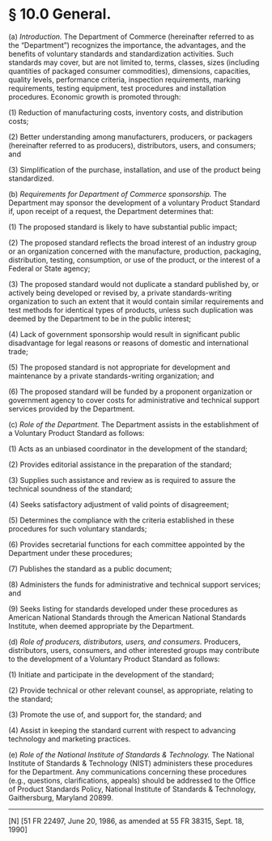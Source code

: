 # § 10.0   General.

(a) *Introduction.* The Department of Commerce (hereinafter referred to as the “Department”) recognizes the importance, the advantages, and the benefits of voluntary standards and standardization activities. Such standards may cover, but are not limited to, terms, classes, sizes (including quantities of packaged consumer commodities), dimensions, capacities, quality levels, performance criteria, inspection requirements, marking requirements, testing equipment, test procedures and installation procedures. Economic growth is promoted through:


(1) Reduction of manufacturing costs, inventory costs, and distribution costs; 


(2) Better understanding among manufacturers, producers, or packagers (hereinafter referred to as producers), distributors, users, and consumers; and 


(3) Simplification of the purchase, installation, and use of the product being standardized.


(b) *Requirements for Department of Commerce sponsorship.* The Department may sponsor the development of a voluntary Product Standard if, upon receipt of a request, the Department determines that:


(1) The proposed standard is likely to have substantial public impact;


(2) The proposed standard reflects the broad interest of an industry group or an organization concerned with the manufacture, production, packaging, distribution, testing, consumption, or use of the product, or the interest of a Federal or State agency; 


(3) The proposed standard would not duplicate a standard published by, or actively being developed or revised by, a private standards-writing organization to such an extent that it would contain similar requirements and test methods for identical types of products, unless such duplication was deemed by the Department to be in the public interest;


(4) Lack of government sponsorship would result in significant public disadvantage for legal reasons or reasons of domestic and international trade;


(5) The proposed standard is not appropriate for development and maintenance by a private standards-writing organization; and


(6) The proposed standard will be funded by a proponent organization or government agency to cover costs for administrative and technical support services provided by the Department.


(c) *Role of the Department.* The Department assists in the establishment of a Voluntary Product Standard as follows: 


(1) Acts as an unbiased coordinator in the development of the standard;


(2) Provides editorial assistance in the preparation of the standard;


(3) Supplies such assistance and review as is required to assure the technical soundness of the standard;


(4) Seeks satisfactory adjustment of valid points of disagreement;


(5) Determines the compliance with the criteria established in these procedures for such voluntary standards; 


(6) Provides secretarial functions for each committee appointed by the Department under these procedures;


(7) Publishes the standard as a public document;


(8) Administers the funds for administrative and technical support services; and


(9) Seeks listing for standards developed under these procedures as American National Standards through the American National Standards Institute, when deemed appropriate by the Department. 


(d) *Role of producers, distributors, users, and consumers.* Producers, distributors, users, consumers, and other interested groups may contribute to the development of a Voluntary Product Standard as follows: 


(1) Initiate and participate in the development of the standard;


(2) Provide technical or other relevant counsel, as appropriate, relating to the standard;


(3) Promote the use of, and support for, the standard; and


(4) Assist in keeping the standard current with respect to advancing technology and marketing practices.


(e) *Role of the National Institute of Standards & Technology.* The National Institute of Standards & Technology (NIST) administers these procedures for the Department. Any communications concerning these procedures (e.g., questions, clarifications, appeals) should be addressed to the Office of Product Standards Policy, National Institute of Standards & Technology, Gaithersburg, Maryland 20899.



---

[N] [51 FR 22497, June 20, 1986, as amended at 55 FR 38315, Sept. 18, 1990]




